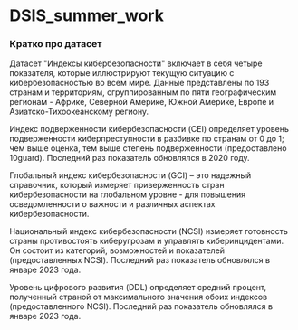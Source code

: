 # DSIS_summer_work

### Кратко про датасет

Датасет "Индексы кибербезопасности" включает в себя четыре показателя, которые иллюстрируют текущую ситуацию с кибербезопасностью во всем мире. Данные представлены по 193 странам и территориям, сгруппированным по пяти географическим регионам - Африке, Северной Америке, Южной Америке, Европе и Азиатско-Тихоокеанскому региону.

Индекс подверженности кибербезопасности (CEI) определяет уровень подверженности киберпреступности в разбивке по странам от 0 до 1; чем выше оценка, тем выше степень подверженности (предоставлено 10guard). Последний раз показатель обновлялся в 2020 году.

Глобальный индекс кибербезопасности (GCI) – это надежный справочник, который измеряет приверженность стран кибербезопасности на глобальном уровне - для повышения осведомленности о важности и различных аспектах кибербезопасности.

Национальный индекс кибербезопасности (NCSI) измеряет готовность страны противостоять киберугрозам и управлять киберинцидентами. Он состоит из категорий, возможностей и показателей (предоставленных NCSI). Последний раз показатель обновлялся в январе 2023 года.

Уровень цифрового развития (DDL) определяет средний процент, полученный страной от максимального значения обоих индексов (предоставленного NCSI). Последний раз показатель обновлялся в январе 2023 года.
